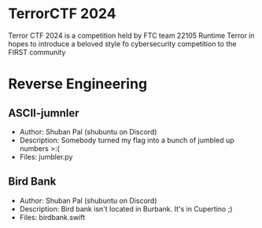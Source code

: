 # TerrorCTF 2024

Terror CTF 2024 is a competition held by FTC team 22105 Runtime Terror in hopes to introduce a beloved style fo cybersecurity competition to the FIRST community

# Reverse Engineering

## ASCII-jumnler

- Author: Shuban Pal (shubuntu on Discord)
- Description: Somebody turned my flag into a bunch of jumbled up numbers >:(
- Files: jumbler.py

## Bird Bank

- Author: Shuban Pal (shubuntu on Discord)
- Description: Bird bank isn't located in Burbank. It's in Cupertino ;)
- Files: birdbank.swift
